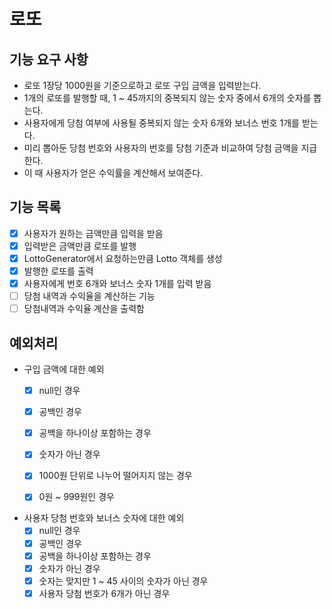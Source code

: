 # 로또

## 기능 요구 사항

- 로또 1장당 1000원을 기준으로하고 로또 구입 금액을 입력받는다.
- 1개의 로또를 발행할 때, 1 ~ 45까지의 중복되지 않는 숫자 중에서 6개의 숫자를 뽑는다.
- 사용자에게 당첨 여부에 사용될 중복되지 않는 숫자 6개와 보너스 번호 1개를 받는다.
- 미리 뽑아둔 당첨 번호와 사용자의 번호를 당첨 기준과 비교하여 당첨 금액을 지급한다.
- 이 때 사용자가 얻은 수익률을 계산해서 보여준다.

## 기능 목록

- [x] 사용자가 원하는 금액만큼 입력을 받음
- [x] 입력받은 금액만큼 로또를 발행
- [x] LottoGenerator에서 요청하는만큼 Lotto 객체를 생성
- [x] 발행한 로또를 출력
- [x] 사용자에게 번호 6개와 보너스 숫자 1개를 입력 받음
- [ ] 당첨 내역과 수익율을 계산하는 기능
- [ ] 당첨내역과 수익율 계산을 출력함

## 예외처리

- 구입 금액에 대한 예외
    - [x] null인 경우
    - [x] 공백인 경우
    - [x] 공백을 하나이상 포함하는 경우
    - [x] 숫자가 아닌 경우
    - [x] 1000원 단위로 나누어 떨어지지 않는 경우
    - [x] 0원 ~ 999원인 경우


- 사용자 당첨 번호와 보너스 숫자에 대한 예외
    - [x] null인 경우
    - [x] 공백인 경우
    - [x] 공백을 하나이상 포함하는 경우
    - [x] 숫자가 아닌 경우
    - [x] 숫자는 맞지만 1 ~ 45 사이의 숫자가 아닌 경우
    - [x] 사용자 당첨 번호가 6개가 아닌 경우